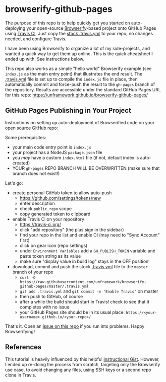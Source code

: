 # browserify-github-pages

The purpose of this repo is to help quickly get you started on auto-deploying your open-source [Browserify](http://browserify.org/)-based project onto GitHub Pages using [Travis CI](https://travis-ci.org). Just copy the [stock .travis.yml](.travis.yml) to your repo, no changes needed, and configure Travis.

I have been using Browserify to organize a lot of my side-projects, and wanted a quick way to get them up online. This is the quick cheatsheet I ended up with. See instructions below.

This repo also works as a simple "hello world" Browserify example (see `index.js` as the main entry point) that illustrates the end result. The [.travis.yml](.travis.yml) file is set up to compile the `index.js` file in place, then automatically commit and force-push the result to the `gh-pages` branch of the repository. Results are accessible under the standard GitHub Pages URL for this repo: https://unframework.github.io/browserify-github-pages/

## GitHub Pages Publishing in Your Project

Instructions on setting up auto-deployment of Browserified code on your open source GitHub repo:

Some prerequisites:

- your main code entry point is `index.js`
- your project has a NodeJS `package.json` file
- you *may* have a custom `index.html` file (if not, default index is auto-created)
- YOUR `gh-pages` REPO BRANCH WILL BE OVERWRITTEN (make sure that branch does not exist!)

Let's go:

- create personal GitHub token to allow auto-push
    - https://github.com/settings/tokens/new
    - enter description
    - check `public_repo` scope
    - copy generated token to clipboard
- enable Travis CI on your repository
    - https://travis-ci.org/
    - click "add repository" (the plus sign in the sidebar)
    - find your repo in the list and enable CI (may need to "Sync Account" first)
    - click on gear icon (repo settings)
    - under `Environment Variables` add a `GH_PUBLISH_TOKEN` variable and paste token string as its value
    - make sure "display value in build log" stays in the OFF position!
- download, commit and push the stock [.travis.yml](.travis.yml) file to the `master` branch of your repo
    - `curl -O https://raw.githubusercontent.com/unframework/browserify-github-pages/master/.travis.yml`
    - `git add .travis.yml` and `git commit -m 'Enable Travis'` on master
    - then push to GitHub, of course
    - after a while the build should start in Travis! check to see that it completes with no issue
    - your GitHub Pages site should be in its usual place: `https://<your-username>.github.io/<your-repo>/`

That's it. Open an [issue on this repo](https://github.com/unframework/browserify-github-pages/issues) if you run into problems. Happy Browserifying!

## References

This tutorial is heavily influenced by this helpful [instructional Gist](https://gist.github.com/domenic/ec8b0fc8ab45f39403dd). However, I ended up re-doing the process from scratch, targeting only the Browserify use case, to avoid changing any files, using SSH keys or a second repo clone in Travis.
